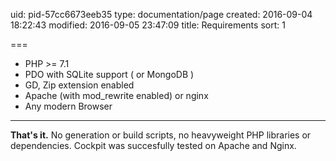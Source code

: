 uid: pid-57cc6673eeb35
type: documentation/page
created: 2016-09-04 18:22:43
modified: 2016-09-05 23:47:09
title: Requirements
sort: 1

===

- PHP >= 7.1
- PDO with SQLite support ( or MongoDB )
- GD, Zip extension enabled
- Apache (with mod_rewrite enabled) or nginx
- Any modern Browser

---

**That's it.** No generation or build scripts, no heavyweight PHP libraries or dependencies.
Cockpit was succesfully tested on Apache and Nginx.
